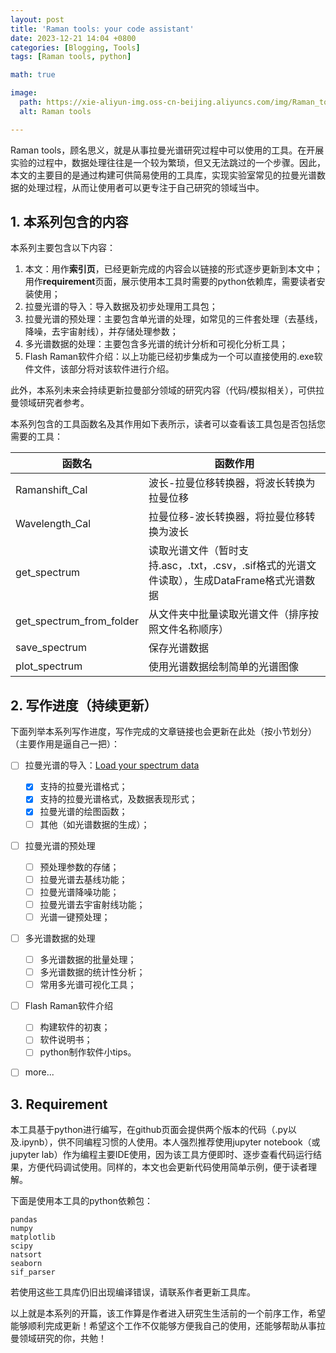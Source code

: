 ```yaml
---
layout: post
title: 'Raman tools: your code assistant'
date: 2023-12-21 14:04 +0800
categories: [Blogging, Tools]
tags: [Raman tools, python]

math: true

image:
  path: https://xie-aliyun-img.oss-cn-beijing.aliyuncs.com/img/Raman_tools_0.jpg
  alt: Raman tools

---
```




Raman tools，顾名思义，就是从事拉曼光谱研究过程中可以使用的工具。在开展实验的过程中，数据处理往往是一个较为繁琐，但又无法跳过的一个步骤。因此，本文的主要目的是通过构建可供简易使用的工具库，实现实验室常见的拉曼光谱数据的处理过程，从而让使用者可以更专注于自己研究的领域当中。

## 1. 本系列包含的内容

本系列主要包含以下内容：

1. 本文：用作**索引页**，已经更新完成的内容会以链接的形式逐步更新到本文中；用作**requirement**页面，展示使用本工具时需要的python依赖库，需要读者安装使用；
2. 拉曼光谱的导入：导入数据及初步处理用工具包；
3. 拉曼光谱的预处理：主要包含单光谱的处理，如常见的三件套处理（去基线，降噪，去宇宙射线），并存储处理参数；
4. 多光谱数据的处理：主要包含多光谱的统计分析和可视化分析工具；
5. Flash Raman软件介绍：以上功能已经初步集成为一个可以直接使用的.exe软件文件，该部分将对该软件进行介绍。

此外，本系列未来会持续更新拉曼部分领域的研究内容（代码/模拟相关），可供拉曼领域研究者参考。

本系列包含的工具函数名及其作用如下表所示，读者可以查看该工具包是否包括您需要的工具：

| 函数名                   | 函数作用                                                     |
| ------------------------ | ------------------------------------------------------------ |
| Ramanshift_Cal           | 波长-拉曼位移转换器，将波长转换为拉曼位移                    |
| Wavelength_Cal           | 拉曼位移-波长转换器，将拉曼位移转换为波长                    |
| get_spectrum             | 读取光谱文件（暂时支持.asc，.txt，.csv，.sif格式的光谱文件读取），生成DataFrame格式光谱数据 |
| get_spectrum_from_folder | 从文件夹中批量读取光谱文件（排序按照文件名称顺序）           |
| save_spectrum            | 保存光谱数据                                                 |
| plot_spectrum            | 使用光谱数据绘制简单的光谱图像                               |

## 2. 写作进度（持续更新）

下面列举本系列写作进度，写作完成的文章链接也会更新在此处（按小节划分）（主要作用是逼自己一把）：

- [ ] 拉曼光谱的导入：[Load your spectrum data](https://xiehaoqiang.github.io/posts/load-your-spectrum-data/)

  - [x] 支持的拉曼光谱格式；
  - [x] 支持的拉曼光谱格式，及数据表现形式；
  - [x] 拉曼光谱的绘图函数；
  - [ ] 其他（如光谱数据的生成）；
  
- [ ] 拉曼光谱的预处理
  - [ ] 预处理参数的存储；
  - [ ] 拉曼光谱去基线功能；
  - [ ] 拉曼光谱降噪功能；
  - [ ] 拉曼光谱去宇宙射线功能；
  - [ ] 光谱一键预处理；
  
- [ ] 多光谱数据的处理
  - [ ] 多光谱数据的批量处理；
  - [ ] 多光谱数据的统计性分析；
  - [ ] 常用多光谱可视化工具；
  
- [ ] Flash Raman软件介绍
  - [ ] 构建软件的初衷；
  - [ ] 软件说明书；
  - [ ] python制作软件小tips。
  
- [ ] more...

## 3. Requirement

本工具基于python进行编写，在github页面会提供两个版本的代码（.py以及.ipynb），供不同编程习惯的人使用。本人强烈推荐使用jupyter notebook（或jupyter lab）作为编程主要IDE使用，因为该工具方便即时、逐步查看代码运行结果，方便代码调试使用。同样的，本文也会更新代码使用简单示例，便于读者理解。

下面是使用本工具的python依赖包：

```
pandas
numpy
matplotlib
scipy
natsort
seaborn
sif_parser
```

若使用这些工具库仍旧出现编译错误，请联系作者更新工具库。



以上就是本系列的开篇，该工作算是作者进入研究生生活前的一个前序工作，希望能够顺利完成更新！希望这个工作不仅能够方便我自己的使用，还能够帮助从事拉曼领域研究的你，共勉！
